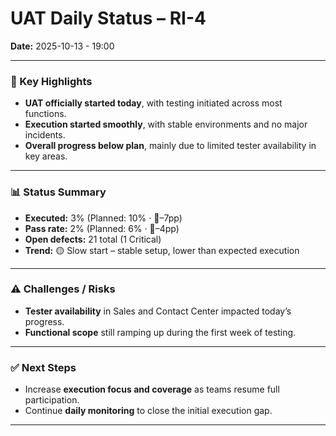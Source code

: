 # UAT Daily Status – RI-4  
**Date:** 2025-10-13  - 19:00

---

### 🔹 Key Highlights
- **UAT officially started today**, with testing initiated across most functions.  
- **Execution started smoothly**, with stable environments and no major incidents.  
- **Overall progress below plan**, mainly due to limited tester availability in key areas.  

---

### 📊 Status Summary
- **Executed:** 3% (Planned: 10% · 🔻–7pp)  
- **Pass rate:** 2% (Planned: 6% · 🔻–4pp)  
- **Open defects:** 21 total (1 Critical)  
- **Trend:** 🟡 Slow start – stable setup, lower than expected execution  

---

### ⚠️ Challenges / Risks
- **Tester availability** in Sales and Contact Center impacted today’s progress.  
- **Functional scope** still ramping up during the first week of testing.  

---

### ✅ Next Steps
- Increase **execution focus and coverage** as teams resume full participation.  
- Continue **daily monitoring** to close the initial execution gap.  

---

